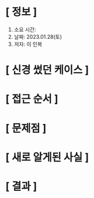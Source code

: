 # **[ 정보 ]**
1. 소요 시간: 
2. 날짜: 2023.01.28(토)
3. 저자: 이 인복

# **[ 신경 썼던 케이스 ]**

# **[ 접근 순서 ]**

# **[ 문제점 ]**

# **[ 새로 알게된 사실 ]**

# **[ 결과 ]**
